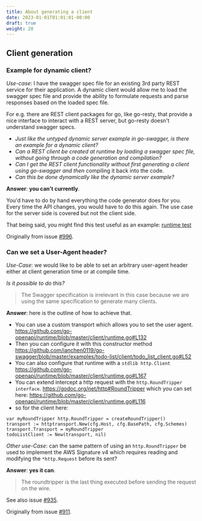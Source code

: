 ```yaml
---
title: About generating a client
date: 2023-01-01T01:01:01-08:00
draft: true
weight: 20
---
```

<!-- Questions about client generation -->
## Client generation

### Example for dynamic client?
_Use-case_: I have the swagger spec file for an existing 3rd party REST service for their application.
A dynamic client would allow me to load the swagger spec file and provide the ability to formulate requests and parse responses
based on the loaded spec file.

For e.g. there are REST client packages for go, like go-resty, that provide a nice interface
to interact with a REST server, but go-resty doesn't understand swagger specs.

- *Just like the untyped dynamic server example in go-swagger, is there an example for a dynamic client?*
- *Can a REST client be created at runtime by loading a swagger spec file, without going through a code generation and compilation?*
- *Can I get the REST client functionality without first generating a client using go-swagger and then*
compiling it back into the code.
- *Can this be done dynamically like the dynamic server example?*

**Answer**: **you can't currently**.

You'd have to do by hand everything the code generator does for you. Every time the API changes, you would have to do this again.
The use case for the server side is covered but not the client side.

That being said, you might find this test useful as an example:
[runtime test](https://github.com/go-openapi/runtime/blob/master/client/runtime_test.go#L144-L188)

Originally from issue [#996](https://github.com/ianchen0119/go-swagger/issues/996).

### Can we set a User-Agent header?
_Use-Case_: we would like to be able to set an arbitrary user-agent header either at client generation time or at compile time.

*Is it possible to do this?*

>The Swagger specification is irrelevant in this case because we are using the same specification to generate many clients.

**Answer**: here is the outline of how to achieve that.

- You can use a custom transport which allows you to set the user agent.
https://github.com/go-openapi/runtime/blob/master/client/runtime.go#L132
- Then you can configure it with this constructor method
https://github.com/ianchen0119/go-swagger/blob/master/examples/todo-list/client/todo_list_client.go#L52
- You can also configure that runtime with a `stdlib http.Client`
https://github.com/go-openapi/runtime/blob/master/client/runtime.go#L167
- You can extend intercept a http request with the `http.RoundTripper interface`. https://godoc.org/net/http#RoundTripper
which you can set here: https://github.com/go-openapi/runtime/blob/master/client/runtime.go#L116
- so for the client here:

```golang
var myRoundTripper http.RoundTripper = createRoundTripper()
transport := httptransport.New(cfg.Host, cfg.BasePath, cfg.Schemes)
transport.Transport = myRoundTripper
todoListClient := New(transport, nil)
```

_Other use-Case_: can the same pattern of using an `http.RoundTripper` be used to implement the AWS Signature v4 which requires
reading and modifying the `*http.Request` before its sent?

**Answer**: **yes it can**.

>The roundtripper is the last thing executed before sending the request on the wire.

See also issue [#935](https://github.com/ianchen0119/go-swagger/issues/935).

Originally from issue [#911](https://github.com/ianchen0119/go-swagger/issues/911).

